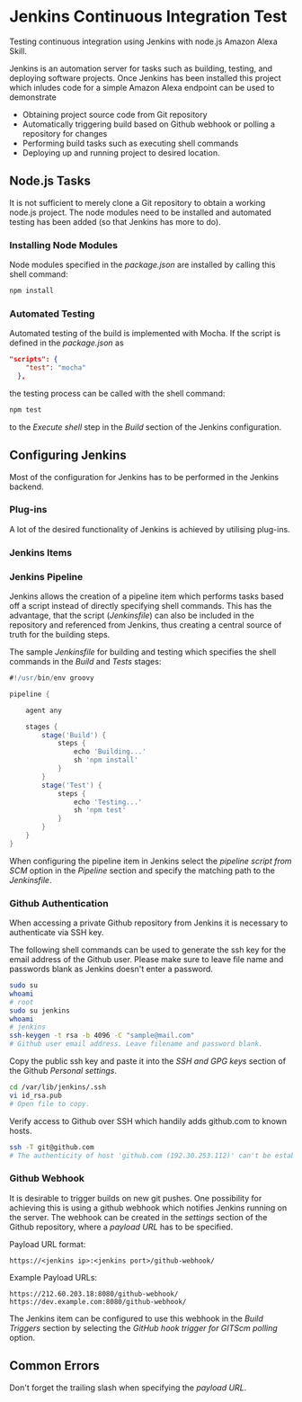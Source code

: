 # Jenkins Continuous Integration Test
Testing continuous integration using Jenkins with node.js Amazon Alexa Skill.

Jenkins is an automation server for tasks such as building, testing, and deploying software projects. Once Jenkins has been installed this project which inludes code for a simple Amazon Alexa endpoint can be used to demonstrate

* Obtaining project source code from Git repository
* Automatically triggering build based on Github webhook or polling a repository for changes
* Performing build tasks such as executing shell commands
* Deploying up and running project to desired location.

## Node.js Tasks

It is not sufficient to merely clone a Git repository to obtain a working node.js project. The node modules need to be installed and automated testing has been added (so that Jenkins has more to do).

### Installing Node Modules

Node modules specified in the _package.json_ are installed by calling this shell command:

```sh
npm install
```

### Automated Testing

Automated testing of the build is implemented with Mocha.
If the script is defined in the _package.json_ as
```json
"scripts": {
    "test": "mocha"
  },
```
the testing process can be called with the shell command:
```sh
npm test
```
to the _Execute shell_ step in the _Build_ section of the Jenkins configuration.

## Configuring Jenkins

Most of the configuration for Jenkins has to be performed in the Jenkins backend.

### Plug-ins

A lot of the desired functionality of Jenkins is achieved by utilising plug-ins.

### Jenkins Items

### Jenkins Pipeline

Jenkins allows the creation of a pipeline item which performs tasks based off a script instead of directly specifying shell commands.
This has the advantage, that the script (_Jenkinsfile_) can also be included in the repository and referenced from Jenkins, thus creating a central source of truth for the building steps.

The sample _Jenkinsfile_ for building and testing which specifies the shell commands in the _Build_ and _Tests_ stages:
```groovy
#!/usr/bin/env groovy

pipeline {

    agent any

    stages {
        stage('Build') {
            steps {
                echo 'Building...'
                sh 'npm install'
            }
        }
        stage('Test') {
            steps {
                echo 'Testing...'
                sh 'npm test'
            }
        }
    }
}
```
When configuring the pipeline item in Jenkins select the _pipeline script from SCM_ option in the _Pipeline_ section and specify the matching path to the _Jenkinsfile_.

### Github Authentication

When accessing a private Github repository from Jenkins it is necessary to authenticate via SSH key.

The following shell commands can be used to generate the ssh key for the email address of the Github user.
Please make sure to leave file name and passwords blank as Jenkins doesn't enter a password.
```sh
sudo su
whoami
# root
sudo su jenkins
whoami
# jenkins
ssh-keygen -t rsa -b 4096 -C "sample@mail.com"
# Github user email address. Leave filename and password blank.
```
Copy the public ssh key and paste it into the _SSH and GPG keys_ section of the Github _Personal settings_.
```sh
cd /var/lib/jenkins/.ssh
vi id_rsa.pub
# Open file to copy.
```
Verify access to Github over SSH which handily adds github.com to known hosts.
```sh
ssh -T git@github.com
# The authenticity of host 'github.com (192.30.253.112)' can't be established...
```

### Github Webhook

It is desirable to trigger builds on new git pushes.
One possibility for achieving this is using a github webhook which notifies Jenkins running on the server.
The webhook can be created in the _settings_ section of the Github repository, where a _payload URL_ has to be specified.

Payload URL format:
```
https://<jenkins ip>:<jenkins port>/github-webhook/
```

Example Payload URLs:
```
https://212.60.203.18:8080/github-webhook/
https://dev.example.com:8080/github-webhook/
```
The Jenkins item can be configured to use this webhook in the _Build Triggers_ section by selecting the _GitHub hook trigger for GITScm polling_ option.








## Common Errors

Don't forget the trailing slash when specifying the _payload URL_.
